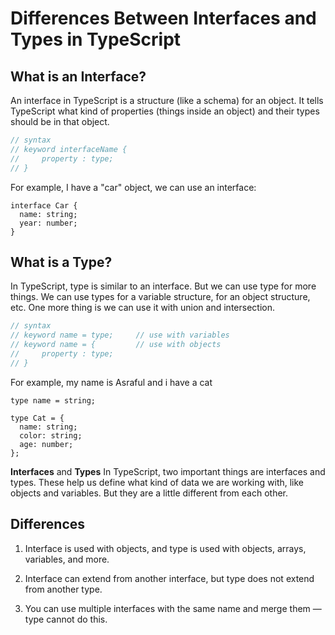 # Differences Between Interfaces and Types in TypeScript

## What is an Interface?

An interface in TypeScript is a structure (like a schema) for an object. It tells TypeScript what kind of properties (things inside an object) and their types should be in that object.


```typescript
// syntax
// keyword interfaceName {
//     property : type;
// }
```
For example, I have a "car" object, we can use an interface:
```
interface Car {     
  name: string;
  year: number;
}
```

## What is a Type?
In TypeScript, type is similar to an interface. But we can use type for more things.
We can use types for a variable structure, for an object structure, etc.
One more thing is we can use it with union and intersection.
```typescript
// syntax
// keyword name = type;     // use with variables
// keyword name = {         // use with objects
//     property : type;
// }
```
For example, my name is Asraful and i have a cat
```
type name = string;

type Cat = {
  name: string;
  color: string;
  age: number;
}; 
```

**Interfaces** and **Types**
In TypeScript, two important things are interfaces and types. These help us define what kind of data we are working with, like objects and variables. But they are a little different from each other.

## Differences ##
1. Interface is used with objects, and type is used with objects, arrays, variables, and more.

2. Interface can extend from another interface, but type does not extend from another type.

3. You can use multiple interfaces with the same name and merge them — type cannot do this.


